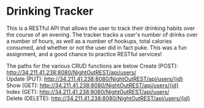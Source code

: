 # Drinking Tracker
This is a RESTful API that allows the user to track their drinking habits over the
course of an evening. The tracker tracks a user's number of drinks over a number of hours,
as well as a number of hookups, total calories consumed, and whether or not the user did
in fact puke. This was a fun assignment, and a good chance to practice RESTful services!

The paths for the various CRUD functions are below
Create (POST): http://34.211.41.238:8080/NightOutREST/api/users/  
Update (PUT): http://34.211.41.238:8080/NightOutREST/api/users/{id}  
Show (GET): http://34.211.41.238:8080/NightOutREST/api/users/{id}  
Index (GET): http://34.211.41.238:8080/NightOutREST/api/users/  
Delete (DELETE): http://34.211.41.238:8080/NightOutREST/api/users/{id}

